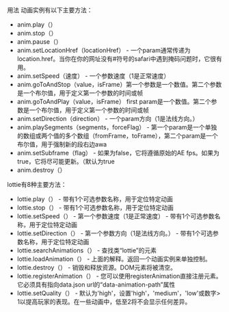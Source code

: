 用法
动画实例有以下主要方法：

- anim.play（）
- anim.stop（）
- anim.pause（）
- anim.setLocationHref（locationHref） - 一个param通常传递为location.href。当你在你的网址没有#符号的safari中遇到掩码问题时，它很有用。
- anim.setSpeed（速度） - 一个参数速度（1是正常速度）
- anim.goToAndStop（value，isFrame）第一个参数是一个数值。第二个参数是一个布尔值，用于定义第一个参数的时间或帧
- anim.goToAndPlay（value，isFrame） first param是一个数值。第二个参数是一个布尔值，用于定义第一个参数的时间或帧
- anim.setDirection（direction） - 一个param方向（1是法线方向。）
- anim.playSegments（segments，forceFlag） - 第一个param是一个单独的数组或两个值的多个数组（fromFrame，toFrame），第二个param是一个布尔值，用于强制新的段右边awa
- anim.setSubframe（flag） - 如果为false，它将遵循原始的AE fps。如果为true，它将尽可能更新。（默认为true
- anim.destroy（）

lottie有8种主要方法：

- lottie.play（） - 带有1个可选参数名称，用于定位特定动画
- lottie.stop（） - 带有1个可选参数名称，用于定位特定动画
- lottie.setSpeed（） - 第一个参数速度（1是正常速度） - 带有1个可选参数名称，用于定位特定动画
- lottie.setDirection（） - 第一个参数方向（1是法线方向。） - 带有1个可选参数名称，用于定位特定动画
- lottie.searchAnimations（） - 查找类“lottie”的元素
- lottie.loadAnimation（） - 上面的解释。返回一个动画实例来单独控制。
- lottie.destroy（） - 销毁和释放资源。DOM元素将被清空。
- lottie.registerAnimation（） - 您可以使用registerAnimation直接注册元素。它必须具有指向data.json url的“data-animation-path”属性
- lottie.setQuality（） - 默认为'high'，设置'high'，'medium'，'low'或数字> 1以提高玩家的表现。在一些动画中，低至2将不会显示任何差异。

